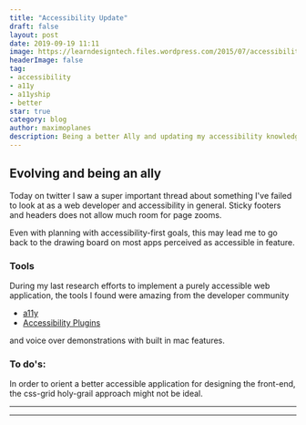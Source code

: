 ```yaml
---
title: "Accessibility Update"
draft: false
layout: post
date: 2019-09-19 11:11
image: https://learndesigntech.files.wordpress.com/2015/07/accessibility.jpg
headerImage: false
tag:
- accessibility
- a11y
- a11yship
- better
star: true
category: blog
author: maximoplanes
description: Being a better Ally and updating my accessibility knowledge!
---
```


## Evolving and being an ally
Today on twitter I saw a super important thread about something I've failed to look at as a web developer and accessibility in general. Sticky footers and headers does not allow much room for page zooms.

Even with planning with accessibility-first goals, this may lead me to go back to the drawing board on most apps perceived as accessible in feature.

### Tools

During my last research efforts to implement a purely accessible web application, the tools I found were amazing from the developer community
 - [a11y](https://a11yproject.com/)
 - [Accessibility Plugins](https://www.digitala11y.com/accessibility-plug-ins-ie-chrome-firefox-browsers)

 and voice over demonstrations with built in mac features.

### To do's:

In order to orient a better accessible application for designing the front-end, the css-grid holy-grail approach might not be ideal.








***




---
